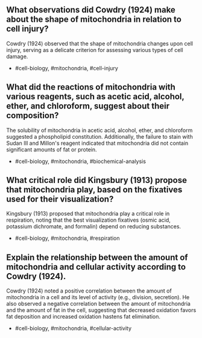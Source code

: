## What observations did Cowdry (1924) make about the shape of mitochondria in relation to cell injury?

Cowdry (1924) observed that the shape of mitochondria changes upon cell injury, serving as a delicate criterion for assessing various types of cell damage.

- #cell-biology, #mitochondria, #cell-injury

## What did the reactions of mitochondria with various reagents, such as acetic acid, alcohol, ether, and chloroform, suggest about their composition?

The solubility of mitochondria in acetic acid, alcohol, ether, and chloroform suggested a phospholipid constitution. Additionally, the failure to stain with Sudan III and Millon's reagent indicated that mitochondria did not contain significant amounts of fat or protein.

- #cell-biology, #mitochondria, #biochemical-analysis

## What critical role did Kingsbury (1913) propose that mitochondria play, based on the fixatives used for their visualization?

Kingsbury (1913) proposed that mitochondria play a critical role in respiration, noting that the best visualization fixatives (osmic acid, potassium dichromate, and formalin) depend on reducing substances.

- #cell-biology, #mitochondria, #respiration

## Explain the relationship between the amount of mitochondria and cellular activity according to Cowdry (1924).

Cowdry (1924) noted a positive correlation between the amount of mitochondria in a cell and its level of activity (e.g., division, secretion). He also observed a negative correlation between the amount of mitochondria and the amount of fat in the cell, suggesting that decreased oxidation favors fat deposition and increased oxidation hastens fat elimination.

- #cell-biology, #mitochondria, #cellular-activity